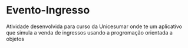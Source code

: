 # Evento-Ingresso
 Atividade desenvolvida para curso da Unicesumar onde te um aplicativo que simula a venda de ingressos usando a progromação orientada a objetos
